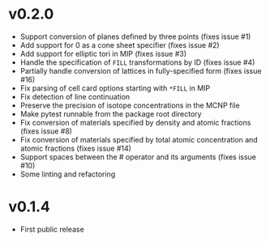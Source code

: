 v0.2.0
======

* Support conversion of planes defined by three points (fixes issue #1)
* Add support for 0 as a cone sheet specifier (fixes issue #2)
* Add support for elliptic tori in MIP (fixes issue #3)
* Handle the specification of `FILL` transformations by ID (fixes issue #4)
* Partially handle conversion of lattices in fully-specified form (fixes issue
  #16)
* Fix parsing of cell card options starting with `*FILL` in MIP
* Fix detection of line continuation
* Preserve the precision of isotope concentrations in the MCNP file
* Make pytest runnable from the package root directory
* Fix conversion of materials specified by density and atomic fractions (fixes
  issue #8)
* Fix conversion of materials specified by total atomic concentration and
  atomic fractions (fixes issue #14)
* Support spaces between the # operator and its arguments (fixes issue #10)
* Some linting and refactoring


v0.1.4
======

* First public release
